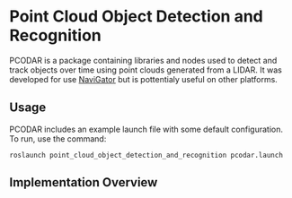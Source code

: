 # Point Cloud Object Detection and Recognition
PCODAR is a package containing libraries and nodes used to detect and track objects over time
using point clouds generated from a LIDAR. It was developed for use [NaviGator](https://github.com/uf-mil/NaviGator) but is pottentialy useful on other platforms.

## Usage

PCODAR includes an example launch file with some default configuration.
To run, use the command:

```roslaunch point_cloud_object_detection_and_recognition pcodar.launch```

## Implementation Overview
